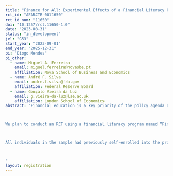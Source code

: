 ```yaml
---
title: "Finance for All: Experimental Effects of a Financial Literacy Program"
rct_id: "AEARCTR-0011650"
rct_id_num: "11650"
doi: "10.1257/rct.11650-1.0"
date: "2023-08-31"
status: "in_development"
jel: "G53"
start_year: "2023-09-01"
end_year: "2025-12-31"
pi: "Diogo Mendes"
pi_other:
  - name: Miguel A. Ferreira
    email: miguel.ferreira@novasbe.pt
    affiliation: Nova School of Business and Economics
  - name: André F. Silva
    email: andre.f.silva@frb.gov
    affiliation: Federal Reserve Board
  - name: Gonçalo Vieira da Luz
    email: g.vieira-da-luz@lse.ac.uk
    affiliation: London School of Economics
abstract: "Financial education is a key priority of the policy agenda aimed at fostering financial inclusion and enhancing economic and development outcomes. While academic research on the impact of financial education on financial knowledge and decisions have been rapidly expanding, most of the evidence focuses on low-income individuals and developing economies (Kaiser, Lusardi, Menkhoff, and Urban, 2022). However, having the necessary knowledge, skills, and attitudes to make good financial decisions is not just relevant for this group of people or countries. For instance, a recent survey conducted by the European Commission highlighted the urgent need to improve financial literacy in the European Union (EU), with only 18 percent of citizens demonstrating a high level of financial literacy (European Commission, 2023). In this project, we have the ideal setting to conduct a randomized controlled trial (RCT) on financial education in a developed OECD country (Portugal), targeting mainly middle-income individuals, with the adults spread throughout the country. Indeed, Portugal ranked last among EU members in the latest European Commission’s financial literacy ranking, and national authorities such as the country’s central bank (Banco de Portugal) and other government agencies have put forward different strategies to increase financial and digital literacy levels.

We plan to conduct an RCT using a financial literacy program named “Finanças para Todos” (i.e., Finance for All) to be implemented by the Finance Knowledge Center of the Nova School of Business and Economics. A pilot of the program took place during the 2022/2023 academic year, which had around 700 participants attending in person or online and was highly successful in terms of demand for the program and feedback received. Our experimental design consists of randomly allocating participants to a treatment group that is assigned to attend the financial literacy program (in-person or online format) or a control group that is not assigned to attend the training. 

All individuals in the sample had previously self-enrolled into the program following an outreach campaign using different news outlets in the country. Our sample consists of over 5200 participants of which 66% are women, 74% have attained some higher education level, 76% have some type of credit product, and 44% have a household income higher than 2000EUR. The average age is 40 years.

"
layout: registration
---
```


